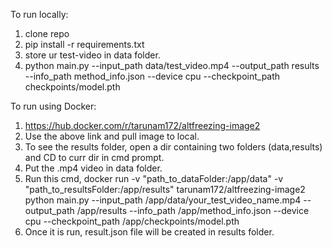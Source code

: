 To run locally:
  1. clone repo
  2. pip install -r requirements.txt
  3. store ur test-video in data folder.
  4. python main.py --input_path data/test_video.mp4 --output_path results --info_path method_info.json --device cpu --checkpoint_path checkpoints/model.pth

To run using Docker:
  1. https://hub.docker.com/r/tarunam172/altfreezing-image2
  2. Use the above link and pull image to local.
  3. To see the results folder, open a dir containing two folders (data,results) and CD to curr dir in cmd prompt.
  4. Put the .mp4 video in data folder.
  5. Run this cmd,
      docker run -v "path_to_dataFolder:/app/data" -v "path_to_resultsFolder:/app/results" tarunam172/altfreezing-image2 python main.py --input_path /app/data/your_test_video_name.mp4 --output_path /app/results --info_path /app/method_info.json --device cpu --checkpoint_path /app/checkpoints/model.pth
  6. Once it is run, result.json file will be created in results folder.


